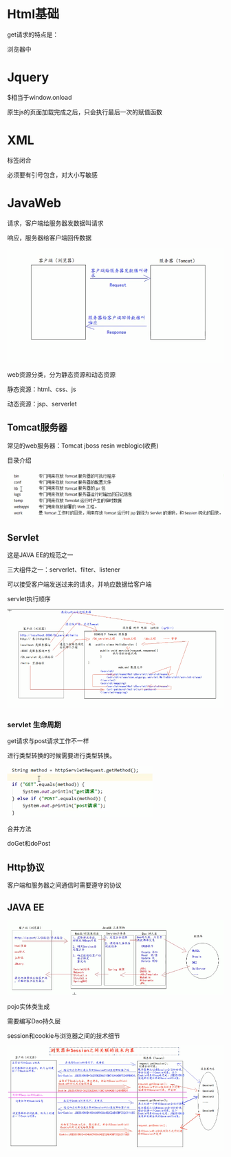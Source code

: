 # Html基础

get请求的特点是：  

浏览器中 

# Jquery

$相当于window.onload

原生js的页面加载完成之后，只会执行最后一次的赋值函数



# XML

标签闭合 

必须要有引号包含，对大小写敏感

# JavaWeb

请求，客户端给服务器发数据叫请求

响应，服务器给客户端回传数据

![image-20210711211308705](JavaWeb.assets/image-20210711211308705.png)

web资源分类，分为静态资源和动态资源

静态资源：html、css、js

动态资源：jsp、serverlet

## Tomcat服务器

常见的web服务器：Tomcat jboss resin weblogic(收费)

目录介绍

![image-20210711213147831](JavaWeb.assets/image-20210711213147831.png)

## Servlet

这是JAVA EE的规范之一

三大组件之一：serverlet、filter、listener

可以接受客户端发送过来的请求，并响应数据给客户端

servlet执行顺序

![image-20210712105857723](JavaWeb.assets/image-20210712105857723.png)

### servlet 生命周期

get请求与post请求工作不一样

进行类型转换的时候需要进行类型转换。

![image-20210712211624262](JavaWeb.assets/image-20210712211624262.png)

合并方法

doGet和doPost   

## Http协议

客户端和服务器之间通信时需要遵守的协议

## JAVA EE

![image-20210713111817566](JavaWeb.assets/image-20210713111817566.png)

pojo实体类生成

需要编写Dao持久层

session和cookie与浏览器之间的技术细节

![image-20210714143856535](JavaWeb.assets/image-20210714143856535.png)

